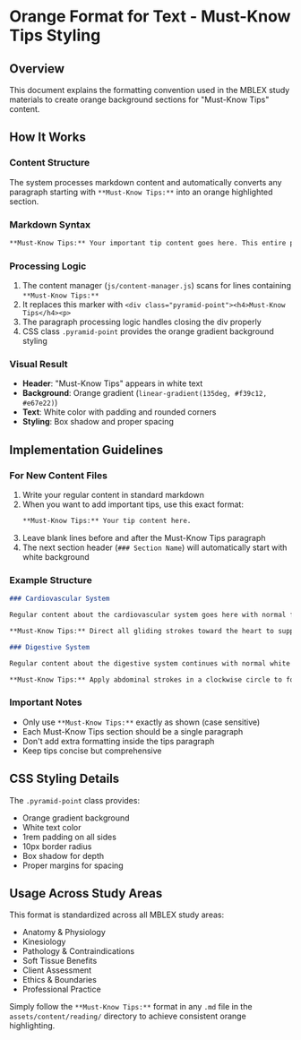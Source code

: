 # Orange Format for Text - Must-Know Tips Styling

## Overview
This document explains the formatting convention used in the MBLEX study materials to create orange background sections for "Must-Know Tips" content.

## How It Works

### Content Structure
The system processes markdown content and automatically converts any paragraph starting with `**Must-Know Tips:**` into an orange highlighted section.

### Markdown Syntax
```markdown
**Must-Know Tips:** Your important tip content goes here. This entire paragraph will be displayed with an orange background and white text. You can include multiple sentences in the same paragraph.
```

### Processing Logic
1. The content manager (`js/content-manager.js`) scans for lines containing `**Must-Know Tips:**`
2. It replaces this marker with `<div class="pyramid-point"><h4>Must-Know Tips</h4><p>`
3. The paragraph processing logic handles closing the div properly
4. CSS class `.pyramid-point` provides the orange gradient background styling

### Visual Result
- **Header**: "Must-Know Tips" appears in white text
- **Background**: Orange gradient (`linear-gradient(135deg, #f39c12, #e67e22)`)
- **Text**: White color with padding and rounded corners
- **Styling**: Box shadow and proper spacing

## Implementation Guidelines

### For New Content Files
1. Write your regular content in standard markdown
2. When you want to add important tips, use this exact format:
   ```markdown
   **Must-Know Tips:** Your tip content here.
   ```
3. Leave blank lines before and after the Must-Know Tips paragraph
4. The next section header (`### Section Name`) will automatically start with white background

### Example Structure
```markdown
### Cardiovascular System

Regular content about the cardiovascular system goes here with normal formatting.

**Must-Know Tips:** Direct all gliding strokes toward the heart to support venous return. Avoid deep pressure over major arteries like the carotid to prevent reduced brain flow.

### Digestive System

Regular content about the digestive system continues with normal white background.

**Must-Know Tips:** Apply abdominal strokes in a clockwise circle to follow the large intestine's path, promoting peristalsis and relieving constipation.
```

### Important Notes
- Only use `**Must-Know Tips:**` exactly as shown (case sensitive)
- Each Must-Know Tips section should be a single paragraph
- Don't add extra formatting inside the tips paragraph
- Keep tips concise but comprehensive

## CSS Styling Details
The `.pyramid-point` class provides:
- Orange gradient background
- White text color
- 1rem padding on all sides
- 10px border radius
- Box shadow for depth
- Proper margins for spacing

## Usage Across Study Areas
This format is standardized across all MBLEX study areas:
- Anatomy & Physiology
- Kinesiology
- Pathology & Contraindications
- Soft Tissue Benefits
- Client Assessment
- Ethics & Boundaries
- Professional Practice

Simply follow the `**Must-Know Tips:**` format in any `.md` file in the `assets/content/reading/` directory to achieve consistent orange highlighting.